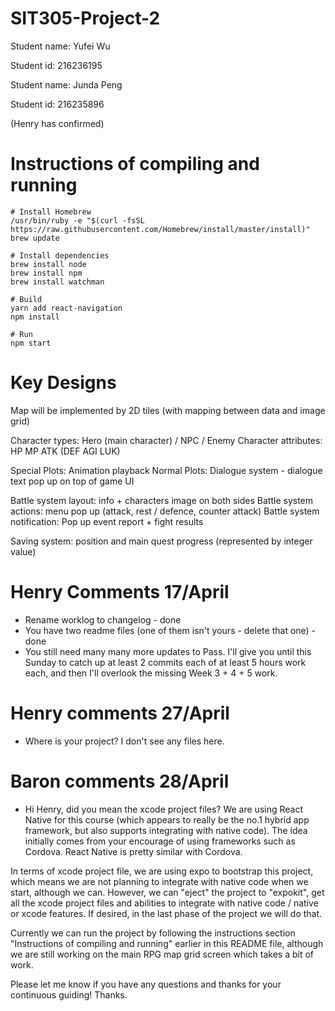 # SIT305-Project-2

Student name: Yufei Wu

Student id: 216236195

Student name: Junda Peng

Student id: 216235896

(Henry has confirmed)

# Instructions of compiling and running
```
# Install Homebrew
/usr/bin/ruby -e "$(curl -fsSL https://raw.githubusercontent.com/Homebrew/install/master/install)"
brew update

# Install dependencies
brew install node
brew install npm
brew install watchman

# Build
yarn add react-navigation
npm install

# Run
npm start
```

# Key Designs
Map will be implemented by 2D tiles (with mapping between data and image grid)

Character types: Hero (main character) / NPC / Enemy
Character attributes: HP MP ATK (DEF AGI LUK)

Special Plots: Animation playback
Normal Plots: Dialogue system - dialogue text pop up on top of game UI

Battle system layout: info + characters image on both sides
Battle system actions: menu pop up (attack, rest / defence, counter attack)
Battle system notification: Pop up event report + fight results

Saving system: position and main quest progress (represented by integer value)


# Henry Comments 17/April #
- Rename worklog to changelog - done
- You have two readme files (one of them isn't yours - delete that one) - done
- You still need many many more updates to Pass. I'll give you until this Sunday to catch up at least 2 commits each of at least 5 hours work each, and then I'll overlook the missing Week 3 + 4 + 5 work.

# Henry comments 27/April
- Where is your project? I don't see any files here.

# Baron comments 28/April
- Hi Henry, did you mean the xcode project files? We are using React Native for this course (which appears to really be the no.1 hybrid app framework, but also supports integrating with native code). The idea initially comes from your encourage of using frameworks such as Cordova. React Native is pretty similar with Cordova.

In terms of xcode project file, we are using expo to bootstrap this project, which means we are not planning to integrate with native code when we start, although we can. However, we can "eject" the project to "expokit", get all the xcode project files and abilities to integrate with native code / native or xcode features. If desired, in the last phase of the project we will do that.

Currently we can run the project by following the instructions section "Instructions of compiling and running" earlier in this README file, although we are still working on the main RPG map grid screen which takes a bit of work.

Please let me know if you have any questions and thanks for your continuous guiding! Thanks.

